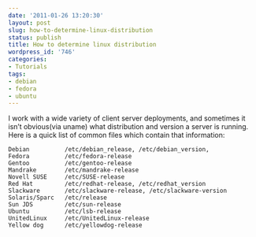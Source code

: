 ```yaml
---
date: '2011-01-26 13:20:30'
layout: post
slug: how-to-determine-linux-distribution
status: publish
title: How to determine linux distribution
wordpress_id: '746'
categories:
- Tutorials
tags:
- debian
- fedora
- ubuntu
---
```


I work with a wide variety of client server deployments, and sometimes it isn’t obvious(via uname) what distribution and version a server is running. Here is a quick list of common files which contain that information:


    
    Debian          /etc/debian_release, /etc/debian_version,
    Fedora          /etc/fedora-release
    Gentoo          /etc/gentoo-release
    Mandrake        /etc/mandrake-release
    Novell SUSE     /etc/SUSE-release
    Red Hat         /etc/redhat-release, /etc/redhat_version
    Slackware       /etc/slackware-release, /etc/slackware-version
    Solaris/Sparc   /etc/release
    Sun JDS         /etc/sun-release
    Ubuntu          /etc/lsb-release
    UnitedLinux     /etc/UnitedLinux-release
    Yellow dog      /etc/yellowdog-release
